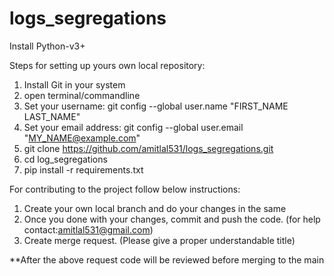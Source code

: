 # logs_segregations

Install Python-v3+

Steps for setting up yours own local repository:
  1. Install Git in your system
  2. open terminal/commandline
  3. Set your username: git config --global user.name "FIRST_NAME LAST_NAME"
  4. Set your email address: git config --global user.email "MY_NAME@example.com"
  5. git clone https://github.com/amitlal531/logs_segregations.git
  6. cd log_segregations
  7. pip install -r requirements.txt


For contributing to the project follow below instructions:
  1. Create your own local branch and do your changes in the same
  2. Once you done with your changes, commit and push the code. (for help contact:amitlal531@gmail.com)
  3. Create merge request. (Please give a proper understandable title)
  
**After the above request code will be reviewed before merging to the main
